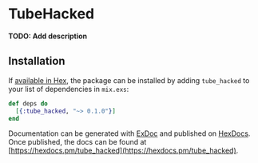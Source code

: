 # TubeHacked

**TODO: Add description**

## Installation

If [available in Hex](https://hex.pm/docs/publish), the package can be installed
by adding `tube_hacked` to your list of dependencies in `mix.exs`:

```elixir
def deps do
  [{:tube_hacked, "~> 0.1.0"}]
end
```

Documentation can be generated with [ExDoc](https://github.com/elixir-lang/ex_doc)
and published on [HexDocs](https://hexdocs.pm). Once published, the docs can
be found at [https://hexdocs.pm/tube_hacked](https://hexdocs.pm/tube_hacked).

